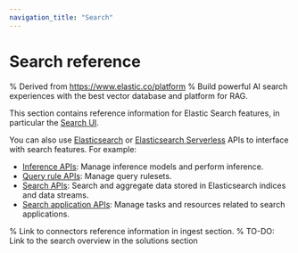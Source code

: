 ```yaml
---
navigation_title: "Search"
---
```


# Search reference

% Derived from https://www.elastic.co/platform
% Build powerful AI search experiences with the best vector database and platform for RAG.

This section contains reference information for Elastic Search features, in particular the [Search UI](search-ui://reference/index.md).

You can also use [Elasticsearch](https://www.elastic.co/docs/api/doc/elasticsearch) or [Elasticsearch Serverless](https://www.elastic.co/docs/api/doc/elasticsearch-serverless) APIs to interface with search features.
For example:

* [Inference APIs](https://www.elastic.co/docs/api/doc/elasticsearch/group/endpoint-inference): Manage inference models and perform inference.
* [Query rule APIs](https://www.elastic.co/docs/api/doc/elasticsearch/group/endpoint-query_rules): Manage query rulesets.
* [Search APIs](https://www.elastic.co/docs/api/doc/elasticsearch/group/endpoint-search): Search and aggregate data stored in Elasticsearch indices and data streams.
* [Search application APIs](https://www.elastic.co/docs/api/doc/elasticsearch/group/endpoint-search_application): Manage tasks and resources related to search applications.

% Link to connectors reference information in ingest section.
% TO-DO: Link to the search overview in the solutions section